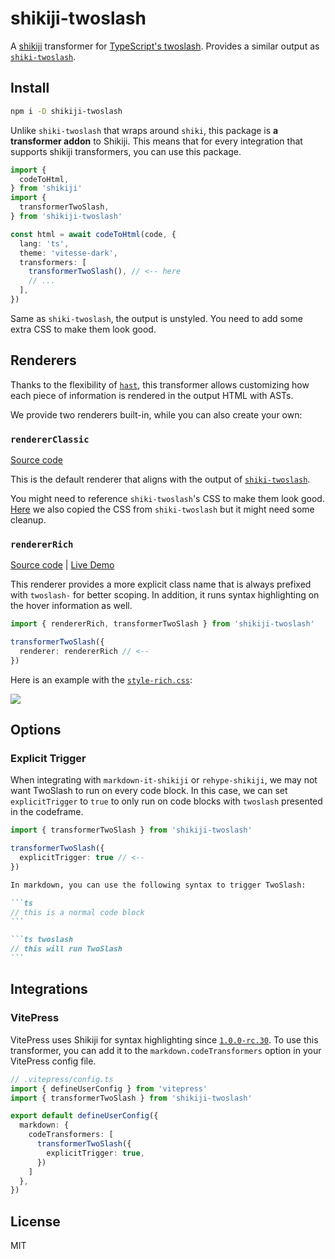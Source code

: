 # shikiji-twoslash

A [shikiji](https://github.com/antfu/shikiji) transformer for [TypeScript's twoslash](https://www.typescriptlang.org/dev/twoslash/).
Provides a similar output as [`shiki-twoslash`](https://shikijs.github.io/twoslash/).

## Install

```bash
npm i -D shikiji-twoslash
```

Unlike `shiki-twoslash` that wraps around `shiki`, this package is **a transformer addon** to Shikiji. This means that for every integration that supports shikiji transformers, you can use this package.

```ts
import {
  codeToHtml,
} from 'shikiji'
import {
  transformerTwoSlash,
} from 'shikiji-twoslash'

const html = await codeToHtml(code, {
  lang: 'ts',
  theme: 'vitesse-dark',
  transformers: [
    transformerTwoSlash(), // <-- here
    // ...
  ],
})
```

Same as `shiki-twoslash`, the output is unstyled. You need to add some extra CSS to make them look good.

## Renderers

Thanks to the flexibility of [`hast`](https://github.com/syntax-tree/hast), this transformer allows customizing how each piece of information is rendered in the output HTML with ASTs.

We provide two renderers built-in, while you can also create your own:

### `rendererClassic`

[Source code](./src/renderer-classic.ts)

This is the default renderer that aligns with the output of [`shiki-twoslash`](https://shikijs.github.io/twoslash/).

You might need to reference `shiki-twoslash`'s CSS to make them look good. [Here](./style-shiki-twoslash.css) we also copied the CSS from `shiki-twoslash` but it might need some cleanup.

### `rendererRich`

[Source code](./src/renderer-rich.ts) | [Live Demo](https://antfu.me/posts/shikiji-twoslash)

This renderer provides a more explicit class name that is always prefixed with `twoslash-` for better scoping. In addition, it runs syntax highlighting on the hover information as well.

```ts
import { rendererRich, transformerTwoSlash } from 'shikiji-twoslash'

transformerTwoSlash({
  renderer: rendererRich // <--
})
```

Here is an example with the [`style-rich.css`](./style-rich.css):

![](https://github.com/antfu/shikiji/assets/11247099/41f75799-e652-4331-ab75-39dbe8772c81)

## Options

### Explicit Trigger

When integrating with `markdown-it-shikiji` or `rehype-shikiji`, we may not want TwoSlash to run on every code block. In this case, we can set `explicitTrigger` to `true` to only run on code blocks with `twoslash` presented in the codeframe.

```ts
import { transformerTwoSlash } from 'shikiji-twoslash'

transformerTwoSlash({
  explicitTrigger: true // <--
})
```

````md
In markdown, you can use the following syntax to trigger TwoSlash:

```ts
// this is a normal code block
```

```ts twoslash
// this will run TwoSlash
```
````

## Integrations

### VitePress

VitePress uses Shikiji for syntax highlighting since [`1.0.0-rc.30`](https://github.com/vuejs/vitepress/blob/main/CHANGELOG.md#100-rc30-2023-11-23). To use this transformer, you can add it to the `markdown.codeTransformers` option in your VitePress config file.

```ts
// .vitepress/config.ts
import { defineUserConfig } from 'vitepress'
import { transformerTwoSlash } from 'shikiji-twoslash'

export default defineUserConfig({
  markdown: {
    codeTransformers: [
      transformerTwoSlash({
        explicitTrigger: true,
      })
    ]
  },
})
```

## License

MIT
